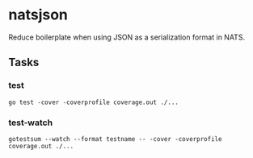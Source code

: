 # natsjson

Reduce boilerplate when using JSON as a serialization format in NATS.

## Tasks

### test

```
go test -cover -coverprofile coverage.out ./...
```

### test-watch

```
gotestsum --watch --format testname -- -cover -coverprofile coverage.out ./...
```
